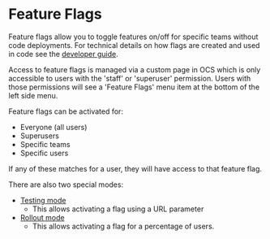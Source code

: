 # Feature Flags

Feature flags allow you to toggle features on/off for specific teams without code deployments. For technical details on how flags are created and used in code see the [developer guide](../developer_guides/feature_flags.md).

Access to feature flags is managed via a custom page in OCS which is only accessible to users with the 'staff' or 'superuser' permission. Users with those permissions will see a 'Feature Flags' menu item at the bottom of the left side menu.

Feature flags can be activated for:

* Everyone (all users)
* Superusers
* Specific teams
* Specific users

If any of these matches for a user, they will have access to that feature flag.

There are also two special modes:

* [Testing mode](https://waffle.readthedocs.io/en/stable/testing/user.html#testing-user)
  * This allows activating a flag using a URL parameter 
* [Rollout mode](https://waffle.readthedocs.io/en/stable/types/flag.html#rollout-mode)
  * This allows activating a flag for a percentage of users. 
